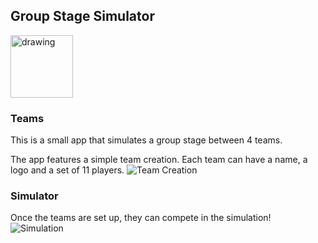 ## Group Stage Simulator
<img src="https://i.imgur.com/iAUy87l.jpg" alt="drawing" width="100"/>

### Teams
This is a small app that simulates a group stage between 4 teams. 

The app features a simple team creation. Each team can have a name, a logo and a set of 11 players.
![Team Creation](https://i.imgur.com/WEuOx9U.gif)

### Simulator
Once the teams are set up, they can compete in the simulation!
![Simulation](https://i.imgur.com/ONai911.gif)
